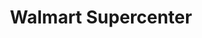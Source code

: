 ---
title: "Walmart Supercenter"
url: /fort-worth/walmart-supercenter-anderson-boulevard/
shop: Supermarkt
---